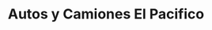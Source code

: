 ---
title: "Autos y Camiones El Pacifico"
url: /san-jose/autos-y-camiones-el-pacifico/
shop: coche
---